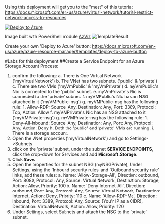 Using this deployment will get you to the "meat" of this tutorial:
https://docs.microsoft.com/en-us/azure/virtual-network/tutorial-restrict-network-access-to-resources


[![Deploy to Azure](https://aka.ms/deploytoazurebutton)](https://portal.azure.com/#create/Microsoft.Template/uri/https%3A%2F%2Fraw.githubusercontent.com%2Fglaisne%2FAZLabARMTemplates%2Fmain%2FStorageAccountEndpoint%2FDeploy.Template.json)

Image built with PowerShell module [AzViz](https://github.com/PrateekKumarSingh/AzViz)
![TemplateResult](https://user-images.githubusercontent.com/3585145/117006239-2f265a00-acb6-11eb-9de6-256a065e8bab.png)

Create your own 'Deploy to Azure' button: https://docs.microsoft.com/en-us/azure/azure-resource-manager/templates/deploy-to-azure-button


#Labs for this deployment
##Create a Service Endpoint for an Azure Storage Account
Process:
1. confirm the following:
    a. There is One Virtual Network ('myVirtualNetwork')
    b. The VNet has two subnets. ('public' & 'private')
    c. There are two VMs ('myVmPublic' & 'myVmPrivate')
    d. myVmPublic's Nic is connected to the 'public' subnet.
    e. myVmPrivate's Nic is connected to the 'private' subnet.
    f. myVMPublic's Nic has an NSG attached to it ('myVMPublic-nsg')
    g. myVMPublic-nsg has the following rule:
        1. Allow-RDP:  Source: Any, Destination: Any, Port: 3389, Protocol: Tcp, Action: Allow
    f. myVMPrivate's Nic has an NSG attached to it ('myVMPrivate-nsg')
    g. myVMPrivate-nsg has the following rule:
        1. Deny-All-Inbound:  Source: Any, Destination: Any, Port: Any, Protocol: Any, Action: Deny
    h. Both the 'public' and 'private' VMs are running.
    i. There is a storage account.
2. Open the VNet properties ('myVirtualNetwork') and go to Settings->Subnets
3. click on the 'private' subnet, under the subnet **SERVICE ENDPOINTS**, click the drop-down for Services and add **Microsoft.Storage**.
4. Click **Save**.
5. Open the properties for the subnet NSG (myNSGPrivate), Under Settings, using the 'Inbound security rules' and 'Outbound security rule' links, add these rules:
    a. Name: 'Allow-Storage-All', Direction: outbound, Port: 8080, Protocol: Any, Source: Virtual Network, Destination: Storage, Action: Allow, Priority: 100
    b. Name: 'Deny-Internet-All', Direction: outbound, Port: Any, Protocol: Any, Source: Virtual Network, Destination: Internet, Action: Deny, Priority: 110
    c. Name: 'Allow-RDP-Me', Direction: inbound, Port: 3389, Protocol: Any, Source: (You'r IP as a CIDR), Destination: VirtualNetwork, Action: Allow, Priority: 120
6. Under Settings, select Subnets and attach the NSG to the 'private' subnet.
